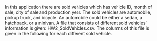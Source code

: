 In this application there are sold vehicles which has vehicle ID, month of sale, city of sale and production
year. The sold vehicles are automobile, pickup truck, and bicycle. An automobile could be either a sedan, a
hatchback, or a minivan.
A file that consists of different sold vehicles’ information is given: HW2_SoldVehicles.csv. The columns of
this file is given in the following for each different sold vehicle.
